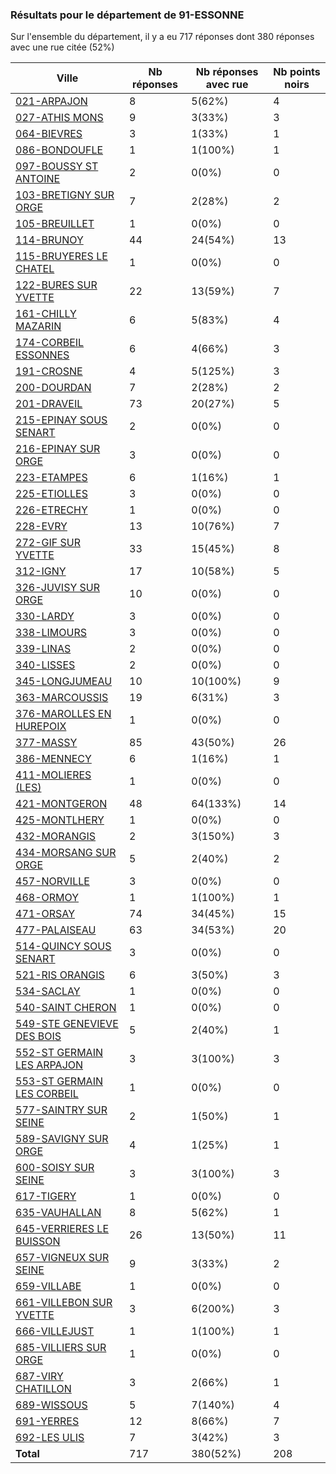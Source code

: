 ### Résultats pour le département de 91-ESSONNE

Sur l'ensemble du département, il y a eu 717 réponses dont 380 réponses avec une rue citée (52%)

| Ville | Nb réponses | Nb réponses avec rue | Nb points noirs |
|-------------|-------------|----------------------|-----------------|
|<a href='021-ARPAJON.md'>021-ARPAJON</a>|8|5(62%)|4|
|<a href='027-ATHIS MONS.md'>027-ATHIS MONS</a>|9|3(33%)|3|
|<a href='064-BIEVRES.md'>064-BIEVRES</a>|3|1(33%)|1|
|<a href='086-BONDOUFLE.md'>086-BONDOUFLE</a>|1|1(100%)|1|
|<a href='097-BOUSSY ST ANTOINE.md'>097-BOUSSY ST ANTOINE</a>|2|0(0%)|0|
|<a href='103-BRETIGNY SUR ORGE.md'>103-BRETIGNY SUR ORGE</a>|7|2(28%)|2|
|<a href='105-BREUILLET.md'>105-BREUILLET</a>|1|0(0%)|0|
|<a href='114-BRUNOY.md'>114-BRUNOY</a>|44|24(54%)|13|
|<a href='115-BRUYERES LE CHATEL.md'>115-BRUYERES LE CHATEL</a>|1|0(0%)|0|
|<a href='122-BURES SUR YVETTE.md'>122-BURES SUR YVETTE</a>|22|13(59%)|7|
|<a href='161-CHILLY MAZARIN.md'>161-CHILLY MAZARIN</a>|6|5(83%)|4|
|<a href='174-CORBEIL ESSONNES.md'>174-CORBEIL ESSONNES</a>|6|4(66%)|3|
|<a href='191-CROSNE.md'>191-CROSNE</a>|4|5(125%)|3|
|<a href='200-DOURDAN.md'>200-DOURDAN</a>|7|2(28%)|2|
|<a href='201-DRAVEIL.md'>201-DRAVEIL</a>|73|20(27%)|5|
|<a href='215-EPINAY SOUS SENART.md'>215-EPINAY SOUS SENART</a>|2|0(0%)|0|
|<a href='216-EPINAY SUR ORGE.md'>216-EPINAY SUR ORGE</a>|3|0(0%)|0|
|<a href='223-ETAMPES.md'>223-ETAMPES</a>|6|1(16%)|1|
|<a href='225-ETIOLLES.md'>225-ETIOLLES</a>|3|0(0%)|0|
|<a href='226-ETRECHY.md'>226-ETRECHY</a>|1|0(0%)|0|
|<a href='228-EVRY.md'>228-EVRY</a>|13|10(76%)|7|
|<a href='272-GIF SUR YVETTE.md'>272-GIF SUR YVETTE</a>|33|15(45%)|8|
|<a href='312-IGNY.md'>312-IGNY</a>|17|10(58%)|5|
|<a href='326-JUVISY SUR ORGE.md'>326-JUVISY SUR ORGE</a>|10|0(0%)|0|
|<a href='330-LARDY.md'>330-LARDY</a>|3|0(0%)|0|
|<a href='338-LIMOURS.md'>338-LIMOURS</a>|3|0(0%)|0|
|<a href='339-LINAS.md'>339-LINAS</a>|2|0(0%)|0|
|<a href='340-LISSES.md'>340-LISSES</a>|2|0(0%)|0|
|<a href='345-LONGJUMEAU.md'>345-LONGJUMEAU</a>|10|10(100%)|9|
|<a href='363-MARCOUSSIS.md'>363-MARCOUSSIS</a>|19|6(31%)|3|
|<a href='376-MAROLLES EN HUREPOIX.md'>376-MAROLLES EN HUREPOIX</a>|1|0(0%)|0|
|<a href='377-MASSY.md'>377-MASSY</a>|85|43(50%)|26|
|<a href='386-MENNECY.md'>386-MENNECY</a>|6|1(16%)|1|
|<a href='411-MOLIERES (LES).md'>411-MOLIERES (LES)</a>|1|0(0%)|0|
|<a href='421-MONTGERON.md'>421-MONTGERON</a>|48|64(133%)|14|
|<a href='425-MONTLHERY.md'>425-MONTLHERY</a>|1|0(0%)|0|
|<a href='432-MORANGIS.md'>432-MORANGIS</a>|2|3(150%)|3|
|<a href='434-MORSANG SUR ORGE.md'>434-MORSANG SUR ORGE</a>|5|2(40%)|2|
|<a href='457-NORVILLE.md'>457-NORVILLE</a>|3|0(0%)|0|
|<a href='468-ORMOY.md'>468-ORMOY</a>|1|1(100%)|1|
|<a href='471-ORSAY.md'>471-ORSAY</a>|74|34(45%)|15|
|<a href='477-PALAISEAU.md'>477-PALAISEAU</a>|63|34(53%)|20|
|<a href='514-QUINCY SOUS SENART.md'>514-QUINCY SOUS SENART</a>|3|0(0%)|0|
|<a href='521-RIS ORANGIS.md'>521-RIS ORANGIS</a>|6|3(50%)|3|
|<a href='534-SACLAY.md'>534-SACLAY</a>|1|0(0%)|0|
|<a href='540-SAINT CHERON.md'>540-SAINT CHERON</a>|1|0(0%)|0|
|<a href='549-STE GENEVIEVE DES BOIS.md'>549-STE GENEVIEVE DES BOIS</a>|5|2(40%)|1|
|<a href='552-ST GERMAIN LES ARPAJON.md'>552-ST GERMAIN LES ARPAJON</a>|3|3(100%)|3|
|<a href='553-ST GERMAIN LES CORBEIL.md'>553-ST GERMAIN LES CORBEIL</a>|1|0(0%)|0|
|<a href='577-SAINTRY SUR SEINE.md'>577-SAINTRY SUR SEINE</a>|2|1(50%)|1|
|<a href='589-SAVIGNY SUR ORGE.md'>589-SAVIGNY SUR ORGE</a>|4|1(25%)|1|
|<a href='600-SOISY SUR SEINE.md'>600-SOISY SUR SEINE</a>|3|3(100%)|3|
|<a href='617-TIGERY.md'>617-TIGERY</a>|1|0(0%)|0|
|<a href='635-VAUHALLAN.md'>635-VAUHALLAN</a>|8|5(62%)|1|
|<a href='645-VERRIERES LE BUISSON.md'>645-VERRIERES LE BUISSON</a>|26|13(50%)|11|
|<a href='657-VIGNEUX SUR SEINE.md'>657-VIGNEUX SUR SEINE</a>|9|3(33%)|2|
|<a href='659-VILLABE.md'>659-VILLABE</a>|1|0(0%)|0|
|<a href='661-VILLEBON SUR YVETTE.md'>661-VILLEBON SUR YVETTE</a>|3|6(200%)|3|
|<a href='666-VILLEJUST.md'>666-VILLEJUST</a>|1|1(100%)|1|
|<a href='685-VILLIERS SUR ORGE.md'>685-VILLIERS SUR ORGE</a>|1|0(0%)|0|
|<a href='687-VIRY CHATILLON.md'>687-VIRY CHATILLON</a>|3|2(66%)|1|
|<a href='689-WISSOUS.md'>689-WISSOUS</a>|5|7(140%)|4|
|<a href='691-YERRES.md'>691-YERRES</a>|12|8(66%)|7|
|<a href='692-LES ULIS.md'>692-LES ULIS</a>|7|3(42%)|3|
| **Total** |717|380(52%)|208|
